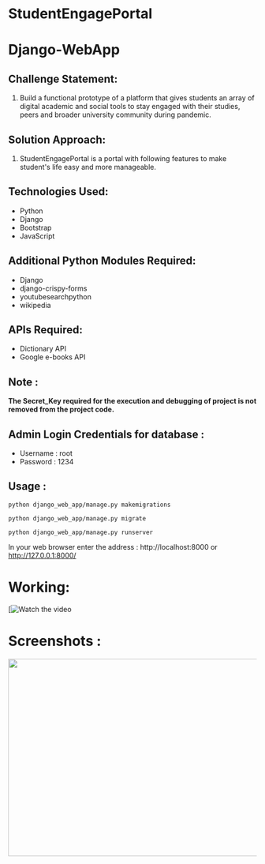 # StudentEngagePortal
# Django-WebApp      

<h2>Challenge Statement:</h2>

<ol>
    <li>Build a functional prototype of a platform that gives students an array of digital academic and social tools to stay engaged with their studies, peers and broader university community during pandemic.</li>
</ol>

<h2>Solution Approach:</h2>
<ol>
    <li> StudentEngagePortal is a portal with following features to make student's life easy and more manageable.</li> 
</ol>

<h2>Technologies Used:</h2>
<ul>
    <li>Python</li>
    <li>Django</li>
    <li>Bootstrap</li>
    <li>JavaScript</li>
</ul>
    
<h2>Additional Python Modules Required:</h2>
<ul>
    <li>Django</li>
    <li>django-crispy-forms</li>
    <li>youtubesearchpython</li>
    <li>wikipedia</li>
</ul>

<h2>APIs Required:</h2>
<ul>
    <li>Dictionary API </li>
    <li>Google e-books API</li>
</ul>
  
<h2>Note :</h2>

<b>The Secret_Key required for the execution and debugging of project is not removed from the project code.</b>
  <h2>Admin Login Credentials for database :</h2>
<ul>
  <li>Username : root</li>
  <li>Password : 1234</li>
</ul>

<h2>Usage :</h2>

    python django_web_app/manage.py makemigrations

    python django_web_app/manage.py migrate

    python django_web_app/manage.py runserver
    
   In your web browser enter the address : http://localhost:8000 or http://127.0.0.1:8000/

# Working:
[![Watch the video]()

# Screenshots : 
<img src="Screenshots/New Tab - Google Chrome 03-12-2019 19_14_36.png" height="400" width="800">


